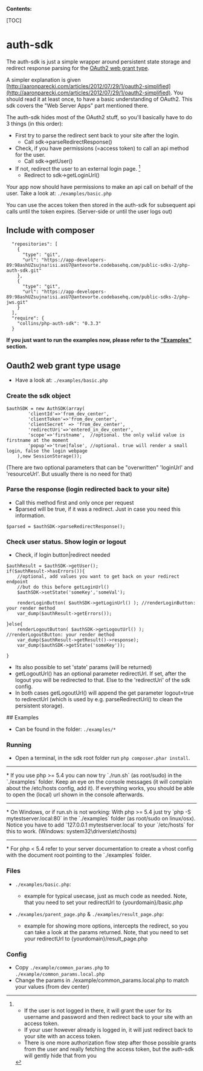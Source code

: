 **Contents:**

[TOC]

<div style="page-break-after: always;"></div>

# auth-sdk

The auth-sdk is just a simple wrapper around persistent state storage and redirect response parsing for the
[OAuth2 web grant type](http://tools.ietf.org/html/rfc6749#section-4.1).

A simpler explanation is given [http://aaronparecki.com/articles/2012/07/29/1/oauth2-simplified](http://aaronparecki.com/articles/2012/07/29/1/oauth2-simplified). 
You should read it at least once, to have a basic understanding of OAuth2. 
This sdk covers the "Web Server Apps" part mentioned there.

The auth-sdk hides most of the OAuth2 stuff, so you'll basically have to do 3 things (in this order):

* First try to parse the redirect sent back to your site after the login.
	* Call sdk->parseRedirectResponse()
* Check, if you have permissions (=access token) to call an api method for the user.
	* Call sdk->getUser()
* If not, redirect the user to an external login page. [^1]
	* Redirect to sdk->getLoginUrl()


Your app now should have permissions to make an api call on behalf of the user. Take a look at: `./examples/basic.php`

You can use the acces token then stored in the auth-sdk for subsequent api calls until the token expires.
(Server-side or until the user logs out)

## Include with composer

```
  "repositories": [
    {
      "type": "git",
      "url": "https://app-developers-89:98ashUZsujna!isi.asU7@antevorte.codebasehq.com/public-sdks-2/php-auth-sdk.git"
    },
    {
      "type": "git",
      "url": "https://app-developers-89:98ashUZsujna!isi.asU7@antevorte.codebasehq.com/public-sdks-2/php-jws.git"
    }
  ],
  "require": {
    "collins/php-auth-sdk": "0.3.3"
  }
```
**If you just want to run the examples now, please refer to the <a href="#examples2">"Examples"</a> section.**

<div style="page-break-after: always;"></div>

## Oauth2 web grant type usage

* Have a look at: `./examples/basic.php`

### Create the sdk object

```
$authSDK = new AuthSDK(array(
		'clientId'=>'from_dev_center',
		'clientToken'=>'from_dev_center',
		'clientSecret' => 'from_dev_center',
		'redirectUri'=>'entered_in_dev_center',
		'scope'=>'firstname',  //optional. the only valid value is firstname at the moment
		'popup'=>'true|false', //optional. true will render a small login, false the login webpage
	),new SessionStorage());
```

(There are two optional parameters that can be "overwritten" 'loginUrl' and 'resourceUrl'. But usually there is no need
for that)

### Parse the response (login redirected back to your site)

* Call this method first and only once per request
* $parsed will be true, if it was a redirect. Just in case you need this information.

```
$parsed = $authSDK->parseRedirectResponse();
```

### Check user status. Show login or logout

* Check, if login button|redirect needed

```
$authResult = $authSDK->getUser();
if($authResult->hasErrors()){
	//optional, add values you want to get back on your redirect endpoint
	//but do this before getLoginUrl()
	$authSDK->setState('someKey','someVal');

	renderLoginButton( $authSDK->getLoginUrl() ); //renderLoginButton: your render method
	var_dump($authResult->getErrors());

}else{
	renderLogoutButton( $authSDK->getLogoutUrl() ); //renderLogoutButton: your render method
	var_dump($authResult->getResult()->response);
	var_dump($authSDK->getState('someKey'));

}
```
* Its also possible to set 'state' params (will be returned)
* getLogoutUrl() has an optional parameter redirectUrl. If set, after the logout you will be redirected to that. Else to the 'redirectUri' of the sdk config.
* In both cases getLogoutUrl() will append the get parameter logout=true to redirectUrl (which is used by e.g. parseRedirectUrl() to clean the persistent storage).
<div style="page-break-after: always;"></div>

<div id="examples2"></div>
## Examples

* Can be found in the folder:  `./examples/*`

### Running

* Open a terminal, in the sdk root folder run `php composer.phar install`.
<hr> 
* If you use php >= 5.4 you can now try `./run.sh` (as root/sudo) in the `./examples` folder. Keep an eye on the console messages (it will complain about the /etc/hosts config, add it). If everything works, you should be able to open the (local) url shown in the console afterwards.
<hr>
* On Windows, or if run.sh is not working: With php >= 5.4 just try `php -S mytestserver.local:80` in the `./examples` folder (as root/sudo on linux/osx). Notice you have to add `127.0.0.1 mytestserver.local` to your `/etc/hosts` for this to work. (Windows: system32\drivers\etc\hosts)
<hr>
* For php < 5.4 refer to your server documentation to create a vhost config with the document root pointing to the `./examples` folder.

### Files

* `./examples/basic.php`:
	* example for typical usecase, just as much code as needed. Note, that you need to set your redirectUrl to {yourdomain}/basic.php

* `./examples/parent_page.php` & `./examples/result_page.php`:
	* example for showing more options, intercepts the redirect, so you can take a look at the params returned. Note, that you need to set your redirectUrl to {yourdomain}/result_page.php

### Config

* Copy `./example/common_params.php` to `./example/common_params.local.php`
* Change the params in ./example/common_params.local.php to match your values (from dev center)

[^1]:* If the user is not logged in there, it will grant the user for its username and password and then redirect back to your site with an access token.
	* If your user however already is logged in, it will just redirect back to your site with an access token.
	* There is one more authorization flow step after those possible grants from the user and really fetching the access token, but the auth-sdk will gently hide that from you